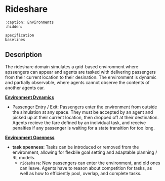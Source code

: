 # Rideshare
```{toctree}
:caption: Environments
:hidden:

specification
baselines
```

## Description

The rideshare domain simulates a grid-based environment where apssengers can appear and agents are tasked with
delivering passengers from their current location to their desination. The environment is dynamic and partially
observable, where agents cannot observe the contents of another agents car.

<u>**Environment Dynamics**</u><br>
- Passenger Entry / Exit: Passengers enter the environment from outside the simulation at any space. They must be
  accepted by an agent and picked up at their current location, then dropped off at their destination. Agents
  recieve the fare defined by an individual task, and receive penalties if any passenger is waiting for a state 
  transition for too long.

<u>**Environment Openness**</u><br>

- **task openness**: Tasks can be introduced or removed from the environment, allowing for flexbile goal setting and
  adaptable planning / RL models.
  - `rideshare`: New passengers can enter the environment, and old ones can leave. Agents have to reason about
    competition for tasks, as well as how to efficiently pool, overlap, and complete tasks.

